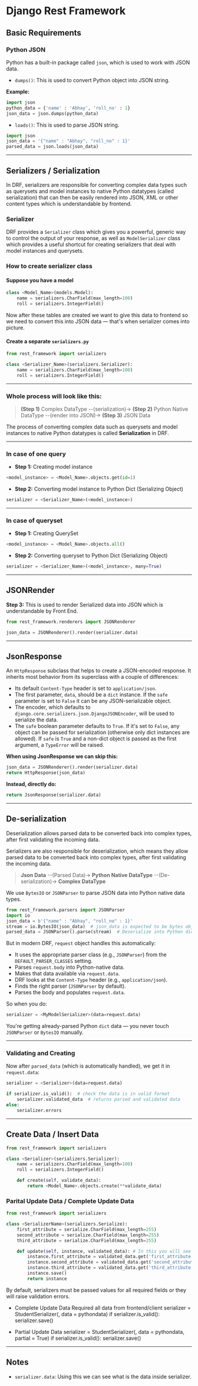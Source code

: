# Django Rest Framework

## Basic Requirements

### Python JSON

Python has a built-in package called `json`, which is used to work with JSON data.

- `dumps()`: This is used to convert Python object into JSON string.

**Example:**

```python
import json
python_data = {'name' : 'Abhay', 'roll_no' : 1}
json_data = json.dumps(python_data)
````

* `loads()`: This is used to parse JSON string.

```python
import json
json_data = '{"name" : "Abhay", "roll_no" : 1}'
parsed_data = json.loads(json_data)
```

---

## Serializers / Serialization

In DRF, serializers are responsible for converting complex data types such as querysets and model instances to native Python datatypes (called serialization) that can then be easily rendered into JSON, XML or other content types which is understandable by frontend.

### Serializer

DRF provides a `Serializer` class which gives you a powerful, generic way to control the output of your response, as well as `ModelSerializer` class which provides a useful shortcut for creating serializers that deal with model instances and querysets.

### How to create serializer class

#### Suppose you have a model

```python
class <Model_Name>(models.Model):
    name = serializers.CharField(max_length=100)
    roll = serializers.IntegerField()
```

Now after these tables are created we want to give this data to frontend so we need to convert this into JSON data — that's when serializer comes into picture.

#### Create a separate `serializers.py`

```python
from rest_framework import serializers

class <Serializer_Name>(serializers.Serializer):
    name = serializers.CharField(max_length=100)
    roll = serializers.IntegerField()
```

---

### Whole process will look like this:

> **(Step 1)** Complex DataType
> \--(serialization)→
> **(Step 2)** Python Native DataType
> \--(render into JSON)→
> **(Step 3)** JSON Data

The process of converting complex data such as querysets and model instances to native Python datatypes is called **Serialization** in DRF.

---

### In case of one query

* **Step 1:** Creating model instance

```python
<model_instance> = <Model_Name>.objects.get(id=1)
```

* **Step 2:** Converting model instance to Python Dict (Serializing Object)

```python
serializer = <Serializer_Name>(<model_instance>)
```

---

### In case of queryset

* **Step 1:** Creating QuerySet

```python
<model_instance> = <Model_Name>.objects.all()
```

* **Step 2:** Converting queryset to Python Dict (Serializing Object)

```python
serializer = <Serializer_Name>(<model_instance>, many=True)
```

---

## JSONRender

**Step 3:** This is used to render Serialized data into JSON which is understandable by Front End.

```python
from rest_framework.renderers import JSONRenderer

json_data = JSONRenderer().render(serializer.data)
```

---

## JsonResponse

An `HttpResponse` subclass that helps to create a JSON-encoded response. It inherits most behavior from its superclass with a couple of differences:

* Its default `Content-Type` header is set to `application/json`.
* The first parameter, `data`, should be a `dict` instance. If the `safe` parameter is set to `False` it can be any JSON-serializable object.
* The encoder, which defaults to `django.core.serializers.json.DjangoJSONEncoder`, will be used to serialize the data.
* The `safe` boolean parameter defaults to `True`. If it's set to `False`, any object can be passed for serialization (otherwise only dict instances are allowed). If `safe` is `True` and a non-dict object is passed as the first argument, a `TypeError` will be raised.

**When using JsonResponse we can skip this:**

```python
json_data = JSONRenderer().render(serializer.data)
return HttpResponse(json_data)
```

**Instead, directly do:**

```python
return JsonResponse(serializer.data)
```

---

## De-serialization

Deserialization allows parsed data to be converted back into complex types, after first validating the incoming data.

Serializers are also responsible for deserialization, which means they allow parsed data to be converted back into complex types, after first validating the incoming data.

> **Json Data**
> \--(Parsed Data)→
> **Python Native DataType**
> \--(De-serialization)→
> **Complex DataType**

We use `BytesIO` or `JSONParser` to parse JSON data into Python native data types.

```python
from rest_framework.parsers import JSONParser
import io
json_data = b'{"name" : "Abhay", "roll_no" : 1}'
stream = io.BytesIO(json_data)  # json_data is expected to be bytes object
parsed_data = JSONParser().parse(stream)  # Deserialize into Python dict
```

But in modern DRF, `request` object handles this automatically:

* It uses the appropriate parser class (e.g., `JSONParser`) from the `DEFAULT_PARSER_CLASSES` setting.
* Parses `request.body` into Python-native data.
* Makes that data available via `request.data`.
* DRF looks at the `Content-Type` header (e.g., `application/json`).
* Finds the right parser (`JSONParser` by default).
* Parses the body and populates `request.data`.

So when you do:

```python
serializer = <MyModelSerializer>(data=request.data)
```

You're getting already-parsed Python `dict` data — you never touch `JSONParser` or `BytesIO` manually.

---

### Validating and Creating

Now after `parsed_data` (which is automatically handled), we get it in `request.data`:

```python
serializer = <Serializer>(data=request.data)

if serializer.is_valid():  # check the data is in valid format
    serializer.validated_data  # returns parsed and validated data
else:
    serializer.errors
```

---

## Create Data / Insert Data

```python
from rest_framework import serializers

class <Serializer>(serializers.Serializer):
    name = serializers.CharField(max_length=100)
    roll = serializers.IntegerField()

    def create(self, validate_data):
        return <Model_Name>.objects.create(**validate_data)
```

### Parital Update Data / Complete Update Data

```python
from rest_framework import serializers

class <SerializerName>(serializers.Serialize):
    first_attribute = serialize.CharField(max_length=255)
    second_attribute = serialize.CharField(max_length=255)
    third_attribute = serialize.CharField(max_length=255)

    def update(self, instance, validated_data): # In this you will see data like this (self, old_data, new_data)
        instance.first_attribute = validated_data.get('first_attribute', intance.first_attribute)
        instance.second_attribute = validated_data.get('second_attribute', intance.second_attribute)
        instance.third_attribute = validated_data.get('third_attribute', intance.third_attribute)
        instance.save()
        return instance
```
By default, serializers must be passed values for all required fields or they will raise validation errors.

- Complete Update Data
Required all data from frontend/client
serializer = StudentSerializer(<instance-name>, data = pythondata)
if serializer.is_valid():
    serializer.save()

- Partial Update Data
serializer = StudentSerializer(<instance-name>, data = pythondata, partial = True)
if serializer.is_valid():
    serializer.save()

---

## Notes

* `serializer.data`: Using this we can see what is the data inside serializer.


